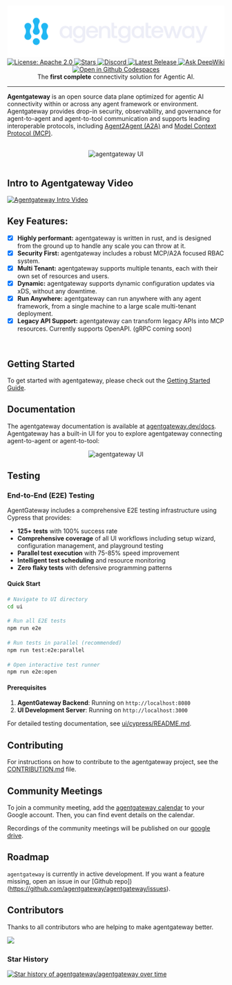 <div align="center">
  <picture>
    <source media="(prefers-color-scheme: dark)" srcset="https://raw.githubusercontent.com/agentgateway/agentgateway/refs/heads/main/img/banner-light.svg" alt="agentgateway" width="400">
    <source media="(prefers-color-scheme: light)" srcset="https://raw.githubusercontent.com/agentgateway/agentgateway/refs/heads/main/img/banner-dark.svg" alt="agentgateway" width="400">
    <img alt="agentgateway" src="https://raw.githubusercontent.com/agentgateway/agentgateway/refs/heads/main/img/banner-light.svg">
  </picture>
  <div>
    <a href="https://opensource.org/licenses/Apache-2.0">
      <img src="https://img.shields.io/badge/License-Apache2.0-brightgreen.svg?style=flat" alt="License: Apache 2.0">
    </a>
    <a href="https://github.com/agentgateway/agentgateway">
      <img src="https://img.shields.io/github/stars/agentgateway/agentgateway.svg?style=flat&logo=github&label=Stars" alt="Stars">
    </a>
    <a href="https://discord.gg/BdJpzaPjHv">
      <img src="https://img.shields.io/discord/1346225185166065826?style=flat&label=Join%20Discord&color=6D28D9" alt="Discord">
    </a>
    <a href="https://github.com/agentgateway/agentgateway/releases">
      <img src="https://img.shields.io/github/v/release/agentgateway/agentgateway?style=flat&label=Latest%20Release&color=6D28D9" alt="Latest Release">
    </a>
    <a href="https://deepwiki.com/agentgateway/agentgateway"><img src="https://deepwiki.com/badge.svg" alt="Ask DeepWiki"></a>
    <a href='https://codespaces.new/agentgateway/agentgateway'>
      <img src='https://github.com/codespaces/badge.svg' alt='Open in Github Codespaces' style='max-width: 100%;' height="20">
    </a>
  </div>
  <div>
    The <strong>first complete</strong> connectivity solution for Agentic AI.
  </div>
</div>

---

**Agentgateway** is an open source data plane optimized for agentic AI connectivity within or across any agent framework or environment. Agentgateway provides drop-in security, observability, and governance for agent-to-agent and agent-to-tool communication and supports leading interoperable protocols, including [Agent2Agent (A2A)](https://developers.googleblog.com/en/a2a-a-new-era-of-agent-interoperability/) and [Model Context Protocol (MCP)](https://modelcontextprotocol.io/introduction).

<br> 
<div align="center">
  <img alt="agentgateway UI" src="img/architecture.svg" width="600">
</div>
<br>

## Intro to Agentgateway Video

[![Agentgateway Intro Video](https://img.youtube.com/vi/SomP92JWPmE/hqdefault.jpg)](https://youtu.be/SomP92JWPmE)

## Key Features:

- [x] **Highly performant:** agentgateway is written in rust, and is designed from the ground up to handle any scale you can throw at it.
- [x] **Security First:** agentgateway includes a robust MCP/A2A focused RBAC system.
- [x] **Multi Tenant:** agentgateway supports multiple tenants, each with their own set of resources and users.
- [x] **Dynamic:** agentgateway supports dynamic configuration updates via xDS, without any downtime.
- [x] **Run Anywhere:** agentgateway can run anywhere with any agent framework, from a single machine to a large scale multi-tenant deployment.
- [x] **Legacy API Support:** agentgateway can transform legacy APIs into MCP resources. Currently supports OpenAPI. (gRPC coming soon)
<br>

## Getting Started 

To get started with agentgateway, please check out the [Getting Started Guide](https://agentgateway.dev/docs/quickstart).

## Documentation

The agentgateway documentation is available at [agentgateway.dev/docs](https://agentgateway.dev/docs/). Agentgateway has a built-in UI for you to explore agentgateway connecting agent-to-agent or agent-to-tool:

<div align="center">
  <img alt="agentgateway UI" src="img/UI-homepage.png">
</div>

## Testing

### End-to-End (E2E) Testing

AgentGateway includes a comprehensive E2E testing infrastructure using Cypress that provides:

- **125+ tests** with 100% success rate
- **Comprehensive coverage** of all UI workflows including setup wizard, configuration management, and playground testing
- **Parallel test execution** with 75-85% speed improvement
- **Intelligent test scheduling** and resource monitoring
- **Zero flaky tests** with defensive programming patterns

#### Quick Start

```bash
# Navigate to UI directory
cd ui

# Run all E2E tests
npm run e2e

# Run tests in parallel (recommended)
npm run test:e2e:parallel

# Open interactive test runner
npm run e2e:open
```

#### Prerequisites

1. **AgentGateway Backend**: Running on `http://localhost:8080`
2. **UI Development Server**: Running on `http://localhost:3000`

For detailed testing documentation, see [ui/cypress/README.md](ui/cypress/README.md).

## Contributing

For instructions on how to contribute to the agentgateway project, see the [CONTRIBUTION.md](CONTRIBUTION.md) file.

## Community Meetings
To join a community meeting, add the [agentgateway calendar](https://calendar.google.com/calendar/u/0?cid=Y18zZTAzNGE0OTFiMGUyYzU2OWI1Y2ZlOWNmOWM4NjYyZTljNTNjYzVlOTdmMjdkY2I5ZTZmNmM5ZDZhYzRkM2ZmQGdyb3VwLmNhbGVuZGFyLmdvb2dsZS5jb20) to your Google account. Then, you can find event details on the calendar.

Recordings of the community meetings will be published on our [google drive](https://drive.google.com/drive/folders/138716fESpxLkbd_KkGrUHa6TD7OA2tHs?usp=sharing).

## Roadmap

`agentgateway` is currently in active development. If you want a feature missing, open an issue in our [Github repo])(https://github.com/agentgateway/agentgateway/issues).

## Contributors

Thanks to all contributors who are helping to make agentgateway better.

<a href="https://github.com/agentgateway/agentgateway/graphs/contributors">
  <img src="https://contrib.rocks/image?repo=agentgateway/agentgateway" />
</a>


### Star History

<a href="https://www.star-history.com/#agentgateway/agentgateway&Date">
 <picture>
   <source media="(prefers-color-scheme: dark)" srcset="https://api.star-history.com/svg?repos=agentgateway/agentgateway&type=Date&theme=dark" />
   <source media="(prefers-color-scheme: light)" srcset="https://api.star-history.com/svg?repos=agentgateway/agentgateway&type=Date" />
   <img alt="Star history of agentgateway/agentgateway over time" src="https://api.star-history.com/svg?repos=agentgateway/agentgateway&type=Date" />
 </picture>
</a>
